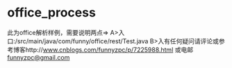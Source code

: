 # office_process
此为office解析样例，需要说明两点=>
        A>入口:/src/main/java/com/funny/office/rest/Test.java
        B>入有任何疑问请评论或参考博客http://www.cnblogs.com/funnyzpc/p/7225988.html 或电邮 funnyzpc@gmail.com
